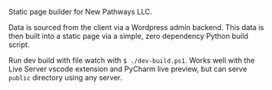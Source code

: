 Static page builder for New Pathways LLC.

Data is sourced from the client via a Wordpress admin backend. This data is
then built into a static page via a simple, zero dependency Python build script.

Run dev build with file watch with `$ ./dev-build.ps1`. Works well with the
Live Server vscode extension and PyCharm live preview, but can serve `public` directory using any server.
